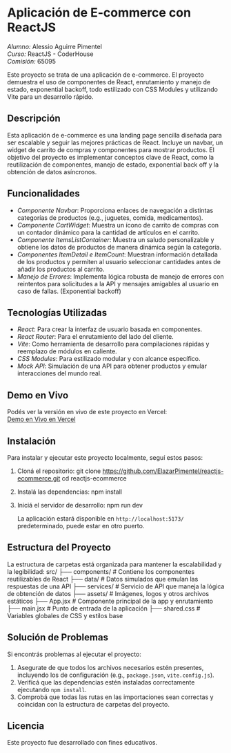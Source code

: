 # Aplicación de E-commerce con ReactJS 

*Alumno:* Alessio Aguirre Pimentel  
*Curso:* ReactJS - CoderHouse  
*Comisión:* 65095

Este proyecto se trata de una aplicación de e-commerce. El proyecto demuestra el uso de componentes de React, enrutamiento y manejo de estado, exponential backoff, todo estilizado con CSS Modules y utilizando Vite para un desarrollo rápido.

## Descripción
Esta aplicación de e-commerce es una landing page sencilla diseñada para ser escalable y seguir las mejores prácticas de React. Incluye un navbar, un widget de carrito de compras y componentes para mostrar productos. El objetivo del proyecto es implementar conceptos clave de React, como la reutilización de componentes, manejo de estado, exponential back off y la obtención de datos asíncronos.

## Funcionalidades
- *Componente Navbar*: Proporciona enlaces de navegación a distintas categorías de productos (e.g., juguetes, comida, medicamentos).
- *Componente CartWidget*: Muestra un ícono de carrito de compras con un contador dinámico para la cantidad de artículos en el carrito.
- *Componente ItemsListContainer*: Muestra un saludo personalizable y obtiene los datos de productos de manera dinámica según la categoría.
- *Componentes ItemDetail e ItemCount*: Muestran información detallada de los productos y permiten al usuario seleccionar cantidades antes de añadir los productos al carrito.
- *Manejo de Errores*: Implementa lógica robusta de manejo de errores con reintentos para solicitudes a la API y mensajes amigables al usuario en caso de fallas. (Exponential backoff)

## Tecnologías Utilizadas
- *React*: Para crear la interfaz de usuario basada en componentes.
- *React Router*: Para el enrutamiento del lado del cliente.
- *Vite*: Como herramienta de desarrollo para compilaciones rápidas y reemplazo de módulos en caliente.
- *CSS Modules*: Para estilizado modular y con alcance específico.
- *Mock API*: Simulación de una API para obtener productos y emular interacciones del mundo real.

## Demo en Vivo
Podés ver la versión en vivo de este proyecto en Vercel:  
[Demo en Vivo en Vercel](https://primer-entrega-reactjs-lvrbinxcd-elazar-pimentels-projects.vercel.app/)

## Instalación
Para instalar y ejecutar este proyecto localmente, seguí estos pasos:

1. Cloná el repositorio:
   git clone https://github.com/ElazarPimentel/reactjs-ecommerce.git
   cd reactjs-ecommerce
  

2. Instalá las dependencias:
   npm install

3. Iniciá el servidor de desarrollo:
   npm run dev

   La aplicación estará disponible en `http://localhost:5173/` predeterminado, puede estar en otro puerto.

## Estructura del Proyecto
La estructura de carpetas está organizada para mantener la escalabilidad y la legibilidad:
src/
├── components/           # Contiene los componentes reutilizables de React
├── data/                 # Datos simulados que emulan las respuestas de una API
├── services/             # Servicio de API que maneja la lógica de obtención de datos
├── assets/               # Imágenes, logos y otros archivos estáticos
├── App.jsx               # Componente principal de la app y enrutamiento
├── main.jsx              # Punto de entrada de la aplicación
├── shared.css            # Variables globales de CSS y estilos base


## Solución de Problemas
Si encontrás problemas al ejecutar el proyecto:

1. Asegurate de que todos los archivos necesarios estén presentes, incluyendo los de configuración (e.g., `package.json`, `vite.config.js`).
2. Verificá que las dependencias estén instaladas correctamente ejecutando `npm install`.
3. Comprobá que todas las rutas en las importaciones sean correctas y coincidan con la estructura de carpetas del proyecto.

## Licencia

Este proyecto fue desarrollado con fines educativos.
